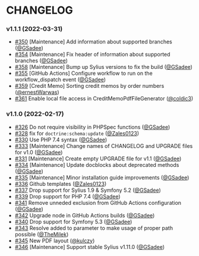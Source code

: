 # CHANGELOG

### v1.1.1 (2022-03-31)

- [#350](https://github.com/Sylius/RefundPlugin/issues/350) [Maintenance] Add information about supported branches ([@GSadee](https://github.com/GSadee))
- [#354](https://github.com/Sylius/RefundPlugin/issues/354) [Maintenance] Fix header of information about supported branches ([@GSadee](https://github.com/GSadee))
- [#358](https://github.com/Sylius/RefundPlugin/issues/358) [Maintenance] Bump up Sylius versions to fix the build ([@GSadee](https://github.com/GSadee))
- [#355](https://github.com/Sylius/RefundPlugin/issues/355) [GitHub Actions] Configure workflow to run on the workflow_dispatch event ([@GSadee](https://github.com/GSadee))
- [#359](https://github.com/Sylius/RefundPlugin/issues/359) [Credit Memo] Sorting credit memos by order numbers ([@ernestWarwas](https://github.com/ernestWarwas))
- [#361](https://github.com/Sylius/RefundPlugin/issues/361) Enable local file access in CreditMemoPdfFileGenerator ([@coldic3](https://github.com/coldic3))

### v1.1.0 (2022-02-17)

- [#326](https://github.com/Sylius/RefundPlugin/issues/326) Do not require visibility in PHPSpec functions ([@GSadee](https://github.com/GSadee))
- [#328](https://github.com/Sylius/RefundPlugin/issues/328) fix for `doctrine:schema:update` ([@Zales0123](https://github.com/Zales0123))
- [#330](https://github.com/Sylius/RefundPlugin/issues/330) Use PHP 7.4 syntax ([@GSadee](https://github.com/GSadee))
- [#333](https://github.com/Sylius/RefundPlugin/issues/333) [Maintenance] Change names of CHANGELOG and UPGRADE files for v1.0 ([@GSadee](https://github.com/GSadee))
- [#331](https://github.com/Sylius/RefundPlugin/issues/331) [Maintenance] Create empty UPGRADE file for v1.1 ([@GSadee](https://github.com/GSadee))
- [#334](https://github.com/Sylius/RefundPlugin/issues/334) [Maintenance] Update docblocks about deprecated methods ([@GSadee](https://github.com/GSadee))
- [#335](https://github.com/Sylius/RefundPlugin/issues/335) [Maintenance] Minor installation guide improvements ([@GSadee](https://github.com/GSadee))
- [#336](https://github.com/Sylius/RefundPlugin/issues/336) Github templates ([@Zales0123](https://github.com/Zales0123))
- [#337](https://github.com/Sylius/RefundPlugin/issues/337) Drop support for Sylius 1.9 & Symfony 5.2 ([@GSadee](https://github.com/GSadee))
- [#339](https://github.com/Sylius/RefundPlugin/issues/339) Drop support for PHP 7.4 ([@GSadee](https://github.com/GSadee))
- [#341](https://github.com/Sylius/RefundPlugin/issues/341) Remove unneded exclusion from GitHub Actions configuration ([@GSadee](https://github.com/GSadee))
- [#342](https://github.com/Sylius/RefundPlugin/issues/342) Upgrade node in GitHub Actions builds ([@GSadee](https://github.com/GSadee))
- [#340](https://github.com/Sylius/RefundPlugin/issues/340) Drop support for Symfony 5.3 ([@GSadee](https://github.com/GSadee))
- [#343](https://github.com/Sylius/RefundPlugin/issues/343) Resolve added to parameter to make usage of proper path possible ([@TheMilek](https://github.com/TheMilek))
- [#345](https://github.com/Sylius/RefundPlugin/issues/345) New PDF layout ([@kulczy](https://github.com/kulczy))
- [#346](https://github.com/Sylius/RefundPlugin/issues/346) [Maintenance] Support stable Sylius v1.11.0 ([@GSadee](https://github.com/GSadee))
